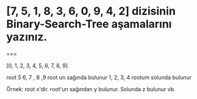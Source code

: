 # [7, 5, 1, 8, 3, 6, 0, 9, 4, 2] dizisinin Binary-Search-Tree aşamalarını yazınız.
===

[0, 1, 2, 3, 4, 5, 6, 7, 8, 9]
  
  root 5
  6, 7 , 8 ,9 root un sağında bulunur
  1, 2, 3, 4 rootum solunda bulunur 
  
  Örnek: root x'dir. root'un sağından y bulunur. Solunda z bulunur vb.
